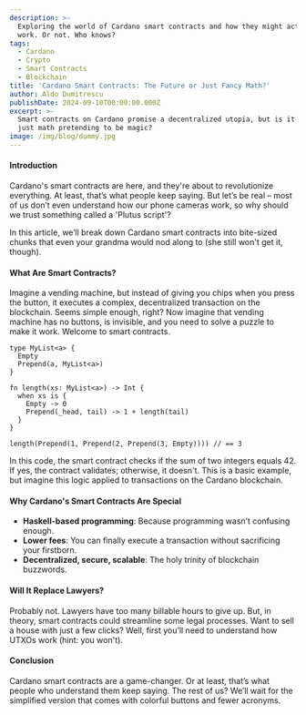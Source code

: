 ```yaml
---
description: >-
  Exploring the world of Cardano smart contracts and how they might actually
  work. Or not. Who knows?
tags:
  - Cardano
  - Crypto
  - Smart Contracts
  - Blockchain
title: 'Cardano Smart Contracts: The Future or Just Fancy Math?'
author: Aldo Dumitrescu
publishDate: 2024-09-10T00:00:00.000Z
excerpt: >-
  Smart contracts on Cardano promise a decentralized utopia, but is it really
  just math pretending to be magic?
image: /img/blog/dummy.jpg
---
```


#### Introduction

Cardano's smart contracts are here, and they're about to revolutionize everything. At least, that’s what people keep saying. But let’s be real – most of us don’t even understand how our phone cameras work, so why should we trust something called a 'Plutus script'?

In this article, we’ll break down Cardano smart contracts into bite-sized chunks that even your grandma would nod along to (she still won't get it, though).

#### What Are Smart Contracts?

Imagine a vending machine, but instead of giving you chips when you press the button, it executes a complex, decentralized transaction on the blockchain. Seems simple enough, right? Now imagine that vending machine has no buttons, is invisible, and you need to solve a puzzle to make it work. Welcome to smart contracts.

```aiken
type MyList<a> {
  Empty
  Prepend(a, MyList<a>)
}

fn length(xs: MyList<a>) -> Int {
  when xs is {
    Empty -> 0
    Prepend(_head, tail) -> 1 + length(tail)
  }
}

length(Prepend(1, Prepend(2, Prepend(3, Empty)))) // == 3
```

In this code, the smart contract checks if the sum of two integers equals 42. If yes, the contract validates; otherwise, it doesn't. This is a basic example, but imagine this logic applied to transactions on the Cardano blockchain.

#### Why Cardano's Smart Contracts Are Special

* **Haskell-based programming**: Because programming wasn’t confusing enough.
* **Lower fees**: You can finally execute a transaction without sacrificing your firstborn.
* **Decentralized, secure, scalable**: The holy trinity of blockchain buzzwords.

#### Will It Replace Lawyers?

Probably not. Lawyers have too many billable hours to give up. But, in theory, smart contracts could streamline some legal processes. Want to sell a house with just a few clicks? Well, first you’ll need to understand how UTXOs work (hint: you won't).

#### Conclusion

Cardano smart contracts are a game-changer. Or at least, that’s what people who understand them keep saying. The rest of us? We’ll wait for the simplified version that comes with colorful buttons and fewer acronyms.
